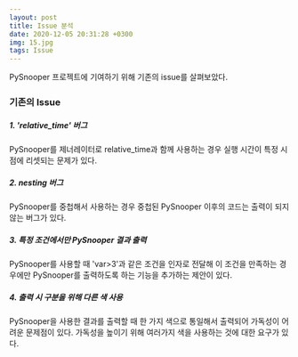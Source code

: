 ```yaml
---
layout: post
title: Issue 분석
date: 2020-12-05 20:31:28 +0300
img: 15.jpg
tags: Issue
---
```


PySnooper 프로젝트에 기여하기 위해 기존의 issue를 살펴보았다.

### 기존의 Issue

##### 1. 'relative_time' 버그
PySnooper를 제너레이터로 relative_time과 함께 사용하는 경우 실행 시간이 특정 시점에 리셋되는 문제가 있다.

##### 2. nesting 버그
PySnooper를 중첩해서 사용하는 경우 중첩된 PySnooper 이후의 코드는 출력이 되지 않는 버그가 있다.

##### 3. 특정 조건에서만 PySnooper 결과 출력
PySnooper를 사용할 때 'var>3'과 같은 조건을 인자로 전달해 이 조건을 만족하는 경우에만 PySnooper를 출력하도록 하는 기능을 추가하는 제안이 있다.

##### 4. 출력 시 구분을 위해 다른 색 사용
PySnooper을 사용한 결과를 출력할 때 한 가지 색으로 통일해서 출력되어 가독성이 어려운 문제점이 있다. 가독성을 높이기 위해 여러가지 색을 사용하는 것에 대한 요구가 있다.
